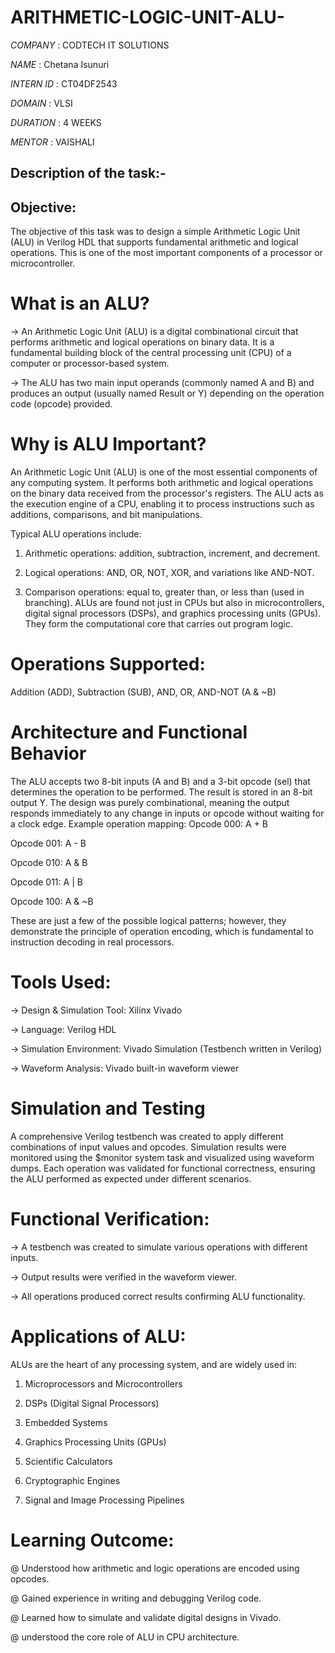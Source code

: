 # ARITHMETIC-LOGIC-UNIT-ALU-

*COMPANY* : CODTECH IT SOLUTIONS

*NAME* : Chetana Isunuri

*INTERN ID* : CT04DF2543

*DOMAIN* : VLSI

*DURATION* : 4 WEEKS

*MENTOR* : VAISHALI

## Description of the task:-
## Objective:
The objective of this task was to design a simple Arithmetic Logic Unit (ALU) in Verilog HDL that supports fundamental arithmetic and logical operations. This is one of the most important components of a processor or microcontroller.
# What is an ALU?
-> An Arithmetic Logic Unit (ALU) is a digital combinational circuit that performs arithmetic and logical operations on binary data. It is a fundamental building block of the central processing unit (CPU) of a computer or processor-based system.

-> The ALU has two main input operands (commonly named A and B) and produces an output (usually named Result or Y) depending on the operation code (opcode) provided.
# Why is ALU Important?
An Arithmetic Logic Unit (ALU) is one of the most essential components of any computing system. It performs both arithmetic and logical operations on the binary data received from the processor's registers. The ALU acts as the execution engine of a CPU, enabling it to process instructions such as additions, comparisons, and bit manipulations.

Typical ALU operations include:

1. Arithmetic operations: addition, subtraction, increment, and decrement.

2. Logical operations: AND, OR, NOT, XOR, and variations like AND-NOT.

3. Comparison operations: equal to, greater than, or less than (used in branching).
ALUs are found not just in CPUs but also in microcontrollers, digital signal processors (DSPs), and graphics processing units (GPUs). They form the computational core that carries out program logic.
# Operations Supported: 
Addition (ADD), Subtraction (SUB), AND, OR, AND-NOT (A & ~B)
# Architecture and Functional Behavior
The ALU accepts two 8-bit inputs (A and B) and a 3-bit opcode (sel) that determines the operation to be performed. The result is stored in an 8-bit output Y. The design was purely combinational, meaning the output responds immediately to any change in inputs or opcode without waiting for a clock edge.
Example operation mapping:
Opcode 000: A + B

Opcode 001: A - B

Opcode 010: A & B

Opcode 011: A | B

Opcode 100: A & ~B

These are just a few of the possible logical patterns; however, they demonstrate the principle of operation encoding, which is fundamental to instruction decoding in real processors.
# Tools Used:
-> Design & Simulation Tool: Xilinx Vivado

-> Language: Verilog HDL

-> Simulation Environment: Vivado Simulation (Testbench written in Verilog)

-> Waveform Analysis: Vivado built-in waveform viewer
# Simulation and Testing
A comprehensive Verilog testbench was created to apply different combinations of input values and opcodes. Simulation results were monitored using the $monitor system task and visualized using waveform dumps. Each operation was validated for functional correctness, ensuring the ALU performed as expected under different scenarios.
# Functional Verification:
-> A testbench was created to simulate various operations with different inputs.

-> Output results were verified in the waveform viewer.

-> All operations produced correct results confirming ALU functionality.
# Applications of ALU:
ALUs are the heart of any processing system, and are widely used in:
1. Microprocessors and Microcontrollers

2. DSPs (Digital Signal Processors)

3. Embedded Systems

4. Graphics Processing Units (GPUs)

5. Scientific Calculators

6. Cryptographic Engines

7. Signal and Image Processing Pipelines
# Learning Outcome:
@ Understood how arithmetic and logic operations are encoded using opcodes.

@ Gained experience in writing and debugging Verilog code.

@ Learned how to simulate and validate digital designs in Vivado.

@ understood the core role of ALU in CPU architecture.
